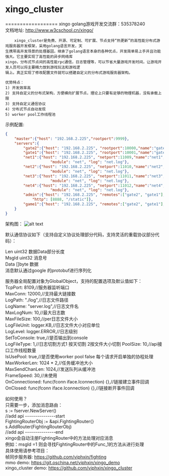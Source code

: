 # xingo_cluster
==================
xingo golang游戏开发交流群：535378240<br>
文档地址: http://www.w3cschool.cn/xingo/
```text
    xingo_cluster是免费、开源、可定制、可扩展、节点支持“热更新”的高性能分布式游戏服务器开发框架，采用golang语言开发，天
生携带高并发场景的处理基因，继承了golang语言本身的各种优点，开发简单易上手并且功能强大。它主要实现了高性能的异步网络库
xingo，分布式节点间的高性能rpc通信，日志管理等，可以节省大量游戏开发时间，让游戏开发人员可以将主要精力放到游戏玩法和游戏逻
辑上。真正实现了修改配置文件就可以搭建自定义的分布式游戏服务器架构。

优势特点：
1) 开发效率高
2) 支持自定义的分布式架构，方便横向扩展节点，理论上只要有足够的物理机器，没有承载上限
3) 支持自定义通信协议
4) 分布式节点自动发现
5) worker pool工作线程池
```
示例配置:<br>
```json
{
    "master":{"host": "192.168.2.225","rootport":9999},
    "servers":{
        "gate2":{"host": "192.168.2.225", "rootport":10000,"name":"gate2", "module": "gate", "log": "gate2.log"},
        "gate1":{"host": "192.168.2.225", "rootport":10001,"name":"gate1", "module": "gate", "log": "gate1.log"},
        "net1":{"host": "192.168.2.225", "netport":11009,"name":"net1","remotes":["gate2", "gate1"], 
                    "module": "net", "log": "net.log"},
        "net2":{"host": "192.168.2.225", "netport":11010,"name":"net2","remotes":["gate2", "gate1"], 
                    "module": "net", "log": "net.log"},
        "net3":{"host": "192.168.2.225", "netport":11011,"name":"net3","remotes":["gate2", "gate1"], 
                    "module": "net", "log": "net.log"},
        "net4":{"host": "192.168.2.225", "netport":11012,"name":"net4","remotes":["gate2", "gate1"], 
                    "module": "net", "log": "net.log"},
        "admin":{"host": "192.168.2.225", "remotes":["gate2", "gate1"], "name":"admin", "module": "admin", 
            "http": [8888, "/static"]},
        "game1":{"host": "192.168.2.225", "remotes":["gate2", "gate1"], "name":"game1", "module": "game"}
    }
}
```
架构图：
![alt text](https://git.oschina.net/viphxin/xingo_cluster/raw/master/conf/xingo_cluster_架构.png)


默认通信协议如下（支持自定义协议处理部分代码，支持灵活的重载协议部分代码）：<br>

Len   uint32 数据Data部分长度<br>
MsgId uint32 消息号<br>
Data  []byte 数据<br>
消息默认通过google 的protobuf进行序列化<br>

服务器全局配置对象为GlobalObject，支持的配置选项及默认值如下：<br>
  TcpPort:        8109,//服务器监听端口<br>
  MaxConn:        12000,//支持最大链接数<br>
  LogPath:        "./log",//日志文件路径<br>
  LogName:        "server.log",//日志文件名<br>
  MaxLogNum:      10,//最大日志数<br>
  MaxFileSize:    100,//per日志文件大小<br>
  LogFileUnit:    logger.KB,//日志文件大小对应单位<br>
  LogLevel:       logger.ERROR,//日志级别<br>
  SetToConsole:   true,//是否输出到console<br>
  LogFileType:    1,//日志切割方式1 按天切割 2按文件大小切割
  PoolSize:       10,//api接口工作线程数量<br>
  IsUsePool:      true,//是否使用worker pool false 每个请求开启单独的协程处理<br>
  MaxWorkerLen:   1024 * 2,//任务缓冲池大小<br>
  MaxSendChanLen: 1024,//发送队列从缓冲池<br>
  FrameSpeed:     30,//未使用<br>
  OnConnectioned: func(fconn iface.Iconnection) {},//链接建立事件回调<br>
  OnClosed:       func(fconn iface.Iconnection) {},//链接断开事件回调<br>
  
  如何使用？<br>
  只需要一步，添加消息路由：<br>
  s := fserver.NewServer()<br>
  //add api ---------------start<br>
	FightingRouterObj := &api.FightingRouter{}<br>
	s.AddRouter(FightingRouterObj)<br>
	//add api ---------------end<br>
  xingo会自动注册FightingRouter中的方法处理对应消息<br>
  例如：msgId =1 则会寻找FightingRouter中的Func_1的方法从进行处理<br>
  具体使用请参考项目：<br>
  帧同步服务器: https://github.com/viphxin/fighting<br>
  mmo demo: https://git.oschina.net/viphxin/xingo_demo<br>
  xingo_cluster demo: https://github.com/viphxin/xingo_cluster
  
